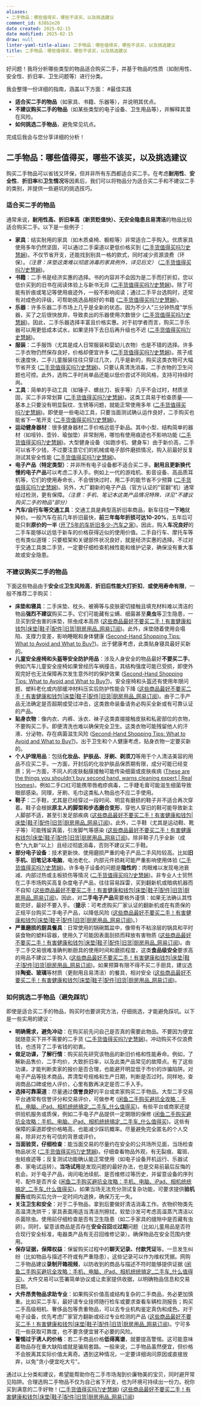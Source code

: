 ```yaml
---
aliases:
- 二手物品：哪些值得买，哪些不该买，以及挑选建议
comment_id: 638b2e20
date created: 2025-02-15
date modified: 2025-02-15
draw: null
linter-yaml-title-alias: 二手物品：哪些值得买，哪些不该买，以及挑选建议
title: 二手物品：哪些值得买，哪些不该买，以及挑选建议
---
```

好问题！我将分析哪些类型的物品适合购买二手，并基于物品的性质（如耐用性、安全性、折旧率、卫生问题等）进行分类。

我会整理一份详细的指南，涵盖以下方面：
#最佳实践

- **适合买二手的物品**（如家具、书籍、乐器等），并说明其优点。
- **不建议购买二手的物品**（如某些类型的电子设备、卫生用品等），并解释其潜在风险。
- **如何挑选二手物品**，避免常见坑点。

完成后我会与您分享详细的分析！

## 二手物品：哪些值得买，哪些不该买，以及挑选建议

购买二手物品可以省钱又环保，但并非所有东西都适合买二手。在考虑**耐用性**、**安全性**、**折旧率**和**卫生情况**等因素后，我们可以将物品分为适合买二手和不建议二手的类别，并提供一些避坑的挑选技巧。

### 适合买二手的物品

通常来说，**耐用性高、折旧率高（新货贬值快）、无安全隐患且易清洁**的物品比较适合购买二手。以下是一些例子：

- **家具**：结实耐用的家具（如木质桌椅、橱柜等）非常适合二手购入。优质家具使用多年仍然坚固，可以通过二手渠道以更低价格买到 ([二手货值得买吗?/史慧娴](https://www.enanyang.my/node/441625#:~:text=8))。不仅节省开支，还能找到别具一格的款式，同时减少资源浪费（环保）。_（注意：床垫这类难以彻底消毒的家具例外，详见后文）_ ([二手货值得买吗?/史慧娴](https://www.enanyang.my/node/441625#:~:text=%E6%9B%B4%E6%8D%A2%E8%80%81%E6%97%A7%E7%9A%84%E5%AE%B6%E5%85%B7%E6%88%96%E8%A3%85%E4%BF%AE%E6%96%B0%E5%AE%B6%E5%8F%AF%E8%83%BD%E8%A6%81%E8%8A%B1%E4%B8%8D%E5%B0%91%E9%92%B1%EF%BC%8C%E5%9B%A0%E6%AD%A4%E4%B9%B0%E4%BA%8C%E6%89%8B%E5%AE%B6%E5%85%B7%E5%8F%AF%E4%BB%A5%E8%AE%A9%E4%BD%A0%E8%8A%82%E7%9C%81%E4%B8%80%E5%A4%A7%E7%AC%94%E3%80%82))。
- **书籍**：二手书是经济实惠的选择。书的内容并不会因为是二手而打折扣，您以低价买到的旧书在阅读体验上与新书无异 ([二手货值得买吗?/史慧娴](https://www.enanyang.my/node/441625#:~:text=%E4%BA%8C%E6%89%8B%E7%9A%84%E4%B9%A6%E3%80%81%E6%BC%AB%E7%94%BB%E4%B9%A6%E3%80%81%E5%B0%8F%E8%AF%B4%E5%92%8C%E5%85%B6%E4%BB%96%E5%8D%B0%E5%88%B7%E5%AA%92%E4%BD%93%EF%BC%8C%E5%85%B6%E5%AE%9E%E4%B8%8E%E6%96%B0%E7%9A%84%E4%BA%A7%E5%93%81%E6%8F%90%E4%BE%9B%E5%90%8C%E6%A0%B7%E7%9A%84%E5%86%85%E5%AE%B9%E5%92%8C%E9%98%85%E8%AF%BB%E4%BD%93%E9%AA%8C%EF%BC%9B%E5%9B%A0%E6%AD%A4%EF%BC%8C%E5%A6%82%E6%9E%9C%E4%BD%A0%E9%9C%80%E8%A6%81%E5%89%8A%E5%87%8F%E5%BC%80%E6%94%AF%EF%BC%8C%E4%BA%8C%E6%89%8B%E4%B9%A6%E6%98%AF%E6%9B%B4%E5%A5%BD%E7%9A%84%E9%80%89%E6%8B%A9%EF%BC%88%E8%AF%B7%E6%B3%A8%E6%84%8F%EF%BC%8C%E6%9C%89%E6%94%B6%E8%97%8F%E4%BB%B7%E5%80%BC%E7%9A%84%E6%B5%81%E8%A1%8C%E6%BC%AB%E7%94%BB%E4%B9%A6%E5%92%8C%E5%B0%8F%E8%AF%B4%20%EF%BC%8C%E7%94%9A%E8%87%B3%E5%8F%AF%E8%83%BD%E4%BC%9A%E6%AF%94%E6%96%B0%E7%9A%84%E5%A4%8D%E5%88%BB%E7%89%88%E6%9B%B4%E8%B4%B5%EF%BC%81%EF%BC%89))。除了可能有折痕或笔记等使用痕迹外，一般不影响阅读；通过二手平台选购时，还常有对成色的评级，可帮助挑选品相好的书籍 ([二手货值得买吗?/史慧娴](https://www.enanyang.my/node/441625#:~:text=%E4%BA%8C%E6%89%8B%E7%9A%84%E4%B9%A6%E3%80%81%E6%BC%AB%E7%94%BB%E4%B9%A6%E3%80%81%E5%B0%8F%E8%AF%B4%E5%92%8C%E5%85%B6%E4%BB%96%E5%8D%B0%E5%88%B7%E5%AA%92%E4%BD%93%EF%BC%8C%E5%85%B6%E5%AE%9E%E4%B8%8E%E6%96%B0%E7%9A%84%E4%BA%A7%E5%93%81%E6%8F%90%E4%BE%9B%E5%90%8C%E6%A0%B7%E7%9A%84%E5%86%85%E5%AE%B9%E5%92%8C%E9%98%85%E8%AF%BB%E4%BD%93%E9%AA%8C%EF%BC%9B%E5%9B%A0%E6%AD%A4%EF%BC%8C%E5%A6%82%E6%9E%9C%E4%BD%A0%E9%9C%80%E8%A6%81%E5%89%8A%E5%87%8F%E5%BC%80%E6%94%AF%EF%BC%8C%E4%BA%8C%E6%89%8B%E4%B9%A6%E6%98%AF%E6%9B%B4%E5%A5%BD%E7%9A%84%E9%80%89%E6%8B%A9%EF%BC%88%E8%AF%B7%E6%B3%A8%E6%84%8F%EF%BC%8C%E6%9C%89%E6%94%B6%E8%97%8F%E4%BB%B7%E5%80%BC%E7%9A%84%E6%B5%81%E8%A1%8C%E6%BC%AB%E7%94%BB%E4%B9%A6%E5%92%8C%E5%B0%8F%E8%AF%B4%20%EF%BC%8C%E7%94%9A%E8%87%B3%E5%8F%AF%E8%83%BD%E4%BC%9A%E6%AF%94%E6%96%B0%E7%9A%84%E5%A4%8D%E5%88%BB%E7%89%88%E6%9B%B4%E8%B4%B5%EF%BC%81%EF%BC%89))。
- **乐器**：许多乐器二手市场上几乎是全新的状态。因为不少人"三分钟热度"学乐器，买了之后很快放弃，导致卖出的乐器使用次数很少 ([二手货值得买吗?/史慧娴](https://www.enanyang.my/node/441625#:~:text=7))。因此，二手乐器选择丰富且价格实惠。对于初学者而言，购买二手乐器可以用更低成本试水，如果坚持下去日后再升级也不迟 ([二手货值得买吗?/史慧娴](https://www.enanyang.my/node/441625#:~:text=7))。
- **服装**：二手服饰（尤其是成人日常服装和婴幼儿衣物）也是不错的选择。许多二手衣物仍然保存良好，价格却便宜许多 ([二手货值得买吗?/史慧娴](https://www.enanyang.my/node/441625#:~:text=2))。孩子成长速度快，二手儿童服装往往只穿过几次，几乎是新的，购买这类衣物可大幅节省开支 ([二手货值得买吗?/史慧娴](https://www.enanyang.my/node/441625#:~:text=2))。只要认真清洗消毒，二手衣物的卫生问题也可控。此外，选购二手时尚单品还能以低价尝试不同风格，支持可持续时尚。
- **工具**：简单的手动工具（如锤子、螺丝刀、扳手等）几乎不会过时，材质坚固，买二手非常划算 ([二手货值得买吗?/史慧娴](https://www.enanyang.my/node/441625#:~:text=3))。这类工具易于检查质量——基本上只要没有明显裂纹、生锈等问题，就能正常使用多年 ([二手货值得买吗?/史慧娴](https://www.enanyang.my/node/441625#:~:text=%E6%9C%80%E8%BF%91%E8%A6%81%E6%90%AC%E5%88%B0%E6%96%B0%E5%AE%B6%E5%90%97%EF%BC%9F%E5%A6%82%E6%9E%9C%E4%BD%A0%E9%9C%80%E8%A6%81%E4%B8%80%E4%B8%AA%E5%9F%BA%E6%9C%AC%E7%9A%84%E5%B7%A5%E5%85%B7%E7%AE%B1%EF%BC%8C%E4%BB%A5%E5%90%8E%E5%8D%B4%E4%B8%8D%E4%BC%9A%E7%BB%8F%E5%B8%B8%E4%BD%BF%E7%94%A8%E8%BF%99%E4%BA%9B%E5%B7%A5%E5%85%B7%EF%BC%8C%E4%BD%A0%E5%8F%AF%E4%BB%A5%E8%80%83%E8%99%91%E4%B9%B0%E4%BA%8C%E6%89%8B%E8%B4%A7%E3%80%82%E9%AB%98%E8%B4%A8%E9%87%8F%E7%9A%84%E4%BA%8C%E6%89%8B%E5%B7%A5%E5%85%B7%E9%80%9A%E5%B8%B8%E8%BF%98%E5%8F%AF%E4%BB%A5%E4%BD%BF%E7%94%A8%E5%A4%9A%E5%B9%B4%EF%BC%8C%E5%9B%A0%E6%AD%A4%E4%BD%A0%E5%8F%AF%E8%83%BD%E4%BC%9A%E8%B5%9A%E5%88%B0%E3%80%82))。即使是一些电动工具，只要当面测试确认运作良好，二手购买也能省下一笔开支 ([二手货值得买吗?/史慧娴](https://www.enanyang.my/node/441625#:~:text=%E5%83%8F%E9%94%A4%E5%AD%90%E3%80%81%E8%9E%BA%E4%B8%9D%E5%88%80%E5%92%8C%E6%89%B3%E6%89%8B%E8%BF%99%E6%A0%B7%E7%9A%84%E7%AE%80%E5%8D%95%E5%B7%A5%E5%85%B7%E5%BE%88%E5%AE%B9%E6%98%93%E6%A3%80%E6%9F%A5%E7%BC%BA%E9%99%B7%E2%80%94%E2%80%94%E5%A6%82%E6%9E%9C%E5%AE%83%E4%BB%AC%E7%9A%84%E8%A1%A8%E9%9D%A2%E7%8A%B6%E5%86%B5%E8%89%AF%E5%A5%BD%EF%BC%8C%E9%82%A3%E4%B9%88%E5%8F%AF%E8%83%BD%E5%BE%88%E9%80%82%E5%90%88%E4%BD%BF%E7%94%A8%E3%80%82))。
- **运动健身器材**：很多健身器材二手价格远低于新品。其中小型、结构简单的器材（如哑铃、壶铃、瑜伽垫）非常耐用，哪怕有使用痕迹也不影响功能 ([二手货值得买吗?/史慧娴](https://www.enanyang.my/node/441625#:~:text=%E5%86%85%E9%83%A8%E7%A3%A8%E6%8D%9F%E5%92%8C%E5%AE%89%E5%85%A8%E7%89%B9%E6%80%A7%E3%80%82))。大型健身设备（如跑步机、健身车）由于新价高，二手可以省不少钱，不过要注意它们的机械或电子部件磨损情况，购入前最好反复测试其安全性能 ([二手货值得买吗?/史慧娴](https://www.enanyang.my/node/441625#:~:text=%E6%A0%B9%E6%8D%AE%E8%AE%AD%E7%BB%83%E7%9B%AE%E6%A0%87%E5%92%8C%E5%96%9C%E5%A5%BD%EF%BC%8C%E4%BD%A0%E9%9C%80%E8%A6%81%E7%9A%84%E5%81%A5%E8%BA%AB%E5%99%A8%E6%9D%90%E7%9A%84%E4%BB%B7%E6%A0%BC%E4%BC%9A%E6%9C%89%E6%89%80%E4%B8%8D%E5%90%8C%E3%80%82))。
- **电子产品（特定类型）**：并非所有电子设备都不适合买二手。**耐用且更新换代慢的电子产品**可以考虑二手入手。例如上一代的游戏机、影音设备、高品质耳机等，它们的使用寿命长，不会很快过时，用二手的能节省不少预算 ([二手货值得买吗?/史慧娴](https://www.enanyang.my/node/441625#:~:text=%E5%BD%93%E7%84%B6%EF%BC%8C%E4%BD%A0%E5%8F%AF%E4%BB%A5%E6%A3%80%E6%9F%A5%E7%AC%94%E8%AE%B0%E6%9C%AC%E7%94%B5%E8%84%91%E7%9A%84%E5%90%AF%E5%8A%A8%E3%80%81%E5%B1%8F%E5%B9%95%E6%98%AF%E5%90%A6%E9%97%AA%E7%83%81%E3%80%81%E9%93%B0%E9%93%BE%E6%98%AF%E5%90%A6%E6%B5%81%E7%95%85%EF%BC%8C%E4%BD%86%E6%9C%89%E6%9B%B4%E5%A4%9A%E4%B8%9C%E8%A5%BF%E6%97%A0%E6%B3%95%E6%A3%80%E6%9F%A5%EF%BC%8C%E6%AF%94%E5%A6%82%E7%94%B5%E6%B1%A0%E8%80%97%E6%8D%9F%E3%80%81%E7%B3%BB%E7%BB%9F%E6%96%87%E4%BB%B6%E6%8D%9F%E5%9D%8F%E6%88%96%E7%A1%AC%E7%9B%98%E5%87%BA%E7%8E%B0%E6%95%85%E9%9A%9C%E3%80%82))。另外，大厂翻新的电子产品（官方认证的"官翻"机）通常经过检测，更有保障。_（注意：手机、笔记本这类产品情况特殊，详见"不建议购买二手的物品"部分）_
- **汽车/自行车等交通工具**：交通工具是典型高折旧率商品，新车往往**一下地**就掉价。一般汽车在前几年折旧最快，**前三年每年折损可达10-20%**，五年后可能只剩**原价的一半** ([开了5年的车折旧多少-汽车之家](https://www.autohome.com.cn/ask/1531289.html#:~:text=%E4%BA%8C%E3%80%81%E4%B8%80%E8%88%AC%E8%BD%A6%E5%9E%8B%E7%9A%84%E4%BA%8C%E6%89%8B%E8%BD%A6%E3%80%821~3%E5%B9%B4%E7%9A%84%E6%8A%98%E6%97%A7%E7%8E%87%E6%8C%89%E6%AF%8F%E5%B9%B415))。因此，购入**车况良好**的二手车能够以远低于新车的价格获得近似的使用价值。二手自行车、摩托车等也有类似道理：只要框架和关键部件状况良好，就是经济实惠的选择。不过对于交通工具类二手货，一定要仔细检查机械性能和维护记录，确保没有重大事故或安全隐患。

### 不建议购买二手的物品

下面这些物品由于**安全**或**卫生风险高**，**折旧后性能大打折扣**，**或使用寿命有限**，一般不推荐二手购买：

- **床垫和寝具**：二手床垫、枕头、被褥等与皮肤密切接触且填充材料难以清洁的物品**强烈不建议**购买二手。它们可能藏有尘螨、细菌甚至**臭虫**等卫生隐患，一旦买到受虫害的床垫，除虫成本高昂 ([这些商品最好不要买二手！有害健康和钱包|床垫|鞋子|配件|旧货|厨房用品_网易订阅](https://www.163.com/dy/article/IC9PQ5TA05148KED.html#:~:text=2%EF%BC%89%E5%BA%8A%E5%9E%AB%EF%BC%88%E5%B0%8F%E5%BF%83%E8%87%AD%E8%99%AB%EF%BC%89))。此外，床垫随着使用会塌陷、支撑力变差，影响睡眠和身体健康 ([Second-Hand Shopping Tips: What to Avoid and What to Buy?](https://faircado.com/mag/second-hand-shopping-tips-what-to-avoid-and-what-to-buy/#:~:text=1))。出于健康考虑，此类贴身寝具最好买新的。
- **儿童安全座椅和头盔等安全防护用品**：涉及人身安全的物品最好**不要买二手**。例如汽车儿童安全座椅如果曾经历车祸撞击，其结构强度可能已受损，即使外观完好也无法保障再次发生意外时的保护效果 ([Second-Hand Shopping Tips: What to Avoid and What to Buy?](https://faircado.com/mag/second-hand-shopping-tips-what-to-avoid-and-what-to-buy/#:~:text=A%20car%20seat%20is%20one,to%20guarantee%20your%20child%E2%80%99s%20safety))。安全座椅和头盔还有使用年限问题，塑料老化或内部缓冲材料压实后防护性能会下降 ([这些商品最好不要买二手！有害健康和钱包|床垫|鞋子|配件|旧货|厨房用品_网易订阅](https://www.163.com/dy/article/IC9PQ5TA05148KED.html#:~:text=5%EF%BC%89%E8%87%AA%E8%A1%8C%E8%BD%A6%E5%A4%B4%E7%9B%94))。由于二手产品无法确定是否超期或受过冲击，这类救命装备请务必购买全新或有可靠认证的产品。
- **贴身衣物**：像内衣、内裤、泳衣、袜子这类直接接触皮肤和私密部位的衣物，不要购买二手。即便清洗也难以确保完全卫生。这类衣物可能残留他人的汗液、分泌物，存在病菌滋生风险 ([Second-Hand Shopping Tips: What to Avoid and What to Buy?](https://faircado.com/mag/second-hand-shopping-tips-what-to-avoid-and-what-to-buy/#:~:text=Underwear%20is%20one%20thing%20you,new%2C%20fresh%20set%20of%20undies))。出于卫生和个人健康考虑，贴身衣物一定要买新的。
- **个人护理用品**：包括**化妆品、护肤品、牙刷、剃须刀**等用于个人清洁美容的用品不应买二手。一方面，开封后的化妆护肤品保质期有限，成分可能已经变质；另一方面，不同人的皮肤黏膜接触可能传染细菌或皮肤疾病 ([These are the things you shouldn't buy second hand, warns cleaning expert | Real Homes](https://www.realhomes.com/advice/things-you-shouldnt-buy-second-hand#:~:text=5))。例如二手口红可能携带唇疱疹病毒，二手睫毛膏可能滋生细菌导致眼部感染。同理，牙刷、毛巾这类私人物品也不应二手使用。
- **鞋子**：二手鞋，尤其是已经穿过一段时间、明显有磨损的鞋子并不适合再次穿着。鞋子会根据**原主人的脚型和步态磨合变形**，穿他人穿旧的鞋可能导致新主人脚部不适，甚至引发足部疾病 ([这些商品最好不要买二手！有害健康和钱包|床垫|鞋子|配件|旧货|厨房用品_网易订阅](https://www.163.com/dy/article/IC9PQ5TA05148KED.html#:~:text=3%EF%BC%89%E9%9E%8B%E5%AD%90))。此外，二手鞋（尤其是运动鞋、靴子等）可能残留真菌，引发脚气等感染 ([这些商品最好不要买二手！有害健康和钱包|床垫|鞋子|配件|旧货|厨房用品_网易订阅](https://www.163.com/dy/article/IC9PQ5TA05148KED.html#:~:text=3%EF%BC%89%E9%9E%8B%E5%AD%90))。除非鞋子几乎全新（成色"九九新"以上）且经过彻底消毒，否则不建议买二手鞋。
- **部分电子设备**：技术更新快、使用磨损严重的电子产品二手风险较高。比如**旧手机、旧笔记本电脑**，电池老化、内部元件损耗可能严重影响使用体验 ([二手货值得买吗?/史慧娴](https://www.enanyang.my/node/441625#:~:text=1))。许多电子设备的问题是**隐性的**：肉眼难以发现电池衰减、内部过热或主板损伤等情况 ([二手货值得买吗?/史慧娴](https://www.enanyang.my/node/441625#:~:text=%E8%B4%AD%E4%B9%B0%E4%BA%8C%E6%89%8B%E7%A7%91%E6%8A%80%E4%BA%A7%E5%93%81%E6%98%AF%E5%BE%88%E6%A3%98%E6%89%8B%E7%9A%84%EF%BC%8C%E5%9B%A0%E4%B8%BA%E5%BE%88%E9%9A%BE%E6%A3%80%E6%9F%A5%E6%97%A7%E7%94%B5%E5%AD%90%E8%AE%BE%E5%A4%87%E5%8F%AF%E8%83%BD%E5%87%BA%E7%8E%B0%E7%9A%84%E6%89%80%E6%9C%89%E9%97%AE%E9%A2%98%E3%80%82))。非专业人士贸然在二手市场购买高复杂度电子产品，往往容易踩雷，买到翻新机或暗病机器而不自知 ([这些商品最好不要买二手！有害健康和钱包|床垫|鞋子|配件|旧货|厨房用品_网易订阅](https://www.163.com/dy/article/IC9PQ5TA05148KED.html#:~:text=4%EF%BC%89%E7%94%B5%E5%AD%90%E8%AE%BE%E5%A4%87))。因此，对**二手电子产品**需要格外谨慎：如果无法确认其性能完好，最好不要入手。（**提示**：可考虑购买厂家认证的翻新机或在有质保的正规平台购买二手电子产品，以降低风险 ([这些商品最好不要买二手！有害健康和钱包|床垫|鞋子|配件|旧货|厨房用品_网易订阅](https://www.163.com/dy/article/IC9PQ5TA05148KED.html#:~:text=4%EF%BC%89%E7%94%B5%E5%AD%90%E8%AE%BE%E5%A4%87))。）
- **严重磨损的厨具餐具**：日常使用的锅碗瓢盆中，像带有不粘涂层的锅具和平时装食物的塑料容器，使用久了可能因表面刮损而释放有害物质 ([这些商品最好不要买二手！有害健康和钱包|床垫|鞋子|配件|旧货|厨房用品_网易订阅](https://www.163.com/dy/article/IC9PQ5TA05148KED.html#:~:text=1%EF%BC%89%E9%83%A8%E5%88%86%E5%8E%A8%E6%88%BF%E7%94%A8%E5%85%B7%EF%BC%88%E5%B0%8F%E5%BF%83%E8%BF%87%E5%BA%A6%E7%A3%A8%E6%8D%9F%EF%BC%89))。由于二手交易很难准确判断厨具的使用时间和磨损程度，这类**食品级安全**要求高的用品不建议二手购入 ([这些商品最好不要买二手！有害健康和钱包|床垫|鞋子|配件|旧货|厨房用品_网易订阅](https://www.163.com/dy/article/IC9PQ5TA05148KED.html#:~:text=1%EF%BC%89%E9%83%A8%E5%88%86%E5%8E%A8%E6%88%BF%E7%94%A8%E5%85%B7%EF%BC%88%E5%B0%8F%E5%BF%83%E8%BF%87%E5%BA%A6%E7%A3%A8%E6%8D%9F%EF%BC%89))。如果预算有限不得不买二手厨具，建议选择**陶瓷、玻璃**等材质（更耐用且易清洁）的餐具，相对安全 ([这些商品最好不要买二手！有害健康和钱包|床垫|鞋子|配件|旧货|厨房用品_网易订阅](https://www.163.com/dy/article/IC9PQ5TA05148KED.html#:~:text=%E6%AD%A3%E5%B8%B8%E6%83%85%E5%86%B5%E4%B8%8B%EF%BC%8C%E5%A1%91%E6%96%99%E5%8E%A8%E6%88%BF%E7%94%A8%E5%85%B7%E5%92%8C%E6%9C%89%E4%B8%8D%E6%B2%BE%E6%B6%82%E5%B1%82%E7%9A%84%E5%8E%A8%E6%88%BF%E7%94%A8%E5%85%B7%E4%B8%8D%E4%BC%9A%E5%AF%B9%E5%81%A5%E5%BA%B7%E9%80%A0%E6%88%90%E8%B4%9F%E9%9D%A2%E5%BD%B1%E5%93%8D%E3%80%82%E6%AD%A3%E5%B8%B8%E6%83%85%E5%86%B5%E4%B8%8B%EF%BC%8C%E5%88%B6%E9%80%A0%E5%8E%A8%E6%88%BF%E7%94%A8%E5%93%81%E7%9A%84%E6%9D%90%E6%96%99%EF%BC%88%E8%B6%85%E8%BF%87%201000%20%E7%A7%8D%EF%BC%89%E5%9D%87%E5%B7%B2%E9%80%9A%E8%BF%87%E6%AC%A7%E6%B4%B2%E9%A3%9F%E5%93%81%E5%AE%89%E5%85%A8%E5%B1%80%EF%BC%88Efsa%EF%BC%89%E7%9A%84%E8%AF%84%E4%BC%B0%EF%BC%8C%E7%89%B9%E5%88%AB%E6%98%AF%E9%82%A3%E4%BA%9B%E4%B8%8E%E9%A3%9F%E5%93%81%E7%9B%B4%E6%8E%A5%E6%8E%A5%E8%A7%A6%E7%9A%84%E7%94%A8%E5%85%B7%E3%80%82))。

### 如何挑选二手物品（避免踩坑）

即使是适合买二手的物品，购买时也要讲究方法，仔细挑选，才能避免踩坑。以下是一些实用的建议：

- **明确需求，避免冲动**：在购买前先问自己是否真的需要此物品。不要因为便宜就随意买下并不需要的二手货 ([二手货值得买吗?/史慧娴](https://www.enanyang.my/node/441625#:~:text=%E9%87%8F%E5%8A%9B%E8%80%8C%E4%B8%BA))。冲动购买不仅浪费钱，也违背了二手省钱的初衷。
- **做足功课，了解行情**：购买前先研究该物品的新旧价格和性能寿命。例如，了解新品售价、二手均价，大致折旧率，以及此类产品常见的故障点。有了这些功课，才能判断卖家的报价是否合理，也能避开明显低于市价的诈骗陷阱。对电子产品等技术商品，弄清型号规格和生产日期，判断是否过时。同样地，查询商品口碑或他人评价，心里有数再决定是否二手入手。
- **选择可靠渠道**：尽量通过**信誉良好**的平台或卖家购买二手物品。大型二手交易平台通常有信誉评分和交易评价，可做参考 ([闲鱼二手购买避坑全攻略：手机、电脑、iPad、相机统统搞定_二手车_什么值得买](https://post.smzdm.com/p/az7lpzxr/#:~:text=%E9%97%AE%E9%A2%98%EF%BC%8C%E6%AF%94%E5%A6%82%E7%BF%BB%E6%96%B0%E3%80%81%E6%8B%BC%E8%A3%85%E3%80%81%E7%94%9A%E8%87%B3%E4%BD%BF%E7%94%A8%E5%B7%A5%E7%A8%8B%E6%A0%B7%E6%9C%BA%E3%80%82%E5%B0%BD%E9%87%8F%E9%80%89%E6%8B%A9%E4%BF%A1%E8%AA%89%E5%BA%A6%E9%AB%98%E7%9A%84%E5%8D%96%E5%AE%B6%EF%BC%8C%E5%B9%B6%E5%9C%A8%E6%B2%9F%E9%80%9A%E4%B8%AD%E8%AF%A6%E7%BB%86%E4%BA%86%E8%A7%A3%E7%94%B5%E8%84%91%E7%9A%84%E5%85%B7%E4%BD%93%E6%83%85%E5%86%B5%EF%BC%8C%E5%8C%85%E6%8B%AC%E6%98%AF%E5%90%A6%E6%9C%89%E7%BB%B4%E4%BF%AE%E5%8F%B2%E3%80%81%E9%87%87%E7%94%A8%E7%9A%84CPU%E5%9E%8B%E5%8F%B7%E7%AD%89%E3%80%82%E4%B8%93%E4%B8%9A%E4%B9%B0%E5%AE%B6%E5%BB%BA%E8%AE%AE%E4%BC%98%E5%85%88%E8%80%83%E8%99%91%E6%9C%89%E4%BF%9D%20%E9%9A%9C%E7%9A%84%E6%B8%A0%E9%81%93%EF%BC%8C%E6%AF%94%E5%A6%82%E5%B9%B3%E5%8F%B0%E6%8F%90%E4%BE%9B%E7%9A%84%E4%B8%80%E5%B9%B4%E8%B4%A8%E4%BF%9D%E6%9C%8D%E5%8A%A1%E3%80%82))。有些平台或商家还提供验机服务或质保，例如二手电子产品提供一定期限的保修 ([闲鱼二手购买避坑全攻略：手机、电脑、iPad、相机统统搞定_二手车_什么值得买](https://post.smzdm.com/p/az7lpzxr/#:~:text=%E9%97%AE%E9%A2%98%EF%BC%8C%E6%AF%94%E5%A6%82%E7%BF%BB%E6%96%B0%E3%80%81%E6%8B%BC%E8%A3%85%E3%80%81%E7%94%9A%E8%87%B3%E4%BD%BF%E7%94%A8%E5%B7%A5%E7%A8%8B%E6%A0%B7%E6%9C%BA%E3%80%82%E5%B0%BD%E9%87%8F%E9%80%89%E6%8B%A9%E4%BF%A1%E8%AA%89%E5%BA%A6%E9%AB%98%E7%9A%84%E5%8D%96%E5%AE%B6%EF%BC%8C%E5%B9%B6%E5%9C%A8%E6%B2%9F%E9%80%9A%E4%B8%AD%E8%AF%A6%E7%BB%86%E4%BA%86%E8%A7%A3%E7%94%B5%E8%84%91%E7%9A%84%E5%85%B7%E4%BD%93%E6%83%85%E5%86%B5%EF%BC%8C%E5%8C%85%E6%8B%AC%E6%98%AF%E5%90%A6%E6%9C%89%E7%BB%B4%E4%BF%AE%E5%8F%B2%E3%80%81%E9%87%87%E7%94%A8%E7%9A%84CPU%E5%9E%8B%E5%8F%B7%E7%AD%89%E3%80%82%E4%B8%93%E4%B8%9A%E4%B9%B0%E5%AE%B6%E5%BB%BA%E8%AE%AE%E4%BC%98%E5%85%88%E8%80%83%E8%99%91%E6%9C%89%E4%BF%9D%20%E9%9A%9C%E7%9A%84%E6%B8%A0%E9%81%93%EF%BC%8C%E6%AF%94%E5%A6%82%E5%B9%B3%E5%8F%B0%E6%8F%90%E4%BE%9B%E7%9A%84%E4%B8%80%E5%B9%B4%E8%B4%A8%E4%BF%9D%E6%9C%8D%E5%8A%A1%E3%80%82))。这些有保障的渠道即使价格略高，也能减少踩坑概率。尽量避免完全匿名的个人交易，除非对方有可信的背景或评价。
- **当面验货，仔细检查**：能当面交易的尽量约在安全的公共场所见面，当场检查物品状况 ([二手货值得买吗?/史慧娴](https://www.enanyang.my/node/441625#:~:text=%E8%B4%AD%E4%B9%B0%E4%BA%8C%E6%89%8B%E7%A7%91%E6%8A%80%E4%BA%A7%E5%93%81%E6%98%AF%E5%BE%88%E6%A3%98%E6%89%8B%E7%9A%84%EF%BC%8C%E5%9B%A0%E4%B8%BA%E5%BE%88%E9%9A%BE%E6%A3%80%E6%9F%A5%E6%97%A7%E7%94%B5%E5%AD%90%E8%AE%BE%E5%A4%87%E5%8F%AF%E8%83%BD%E5%87%BA%E7%8E%B0%E7%9A%84%E6%89%80%E6%9C%89%E9%97%AE%E9%A2%98%E3%80%82))。仔细查看物品外观，有无裂痕、霉斑、虫蛀痕迹等；反复测试功能确认能正常使用（如电子设备开机运行、乐器试奏、家电试运转）。**当场试用**是发现问题的最好办法，也是交易前最后反悔的机会。对于电子产品，询问电池续航、是否维修过等历史，并留意设备的序列号、配件是否齐全 ([闲鱼二手购买避坑全攻略：手机、电脑、iPad、相机统统搞定_二手车_什么值得买](https://post.smzdm.com/p/az7lpzxr/#:~:text=%E9%97%AE%E9%A2%98%EF%BC%8C%E6%AF%94%E5%A6%82%E7%BF%BB%E6%96%B0%E3%80%81%E6%8B%BC%E8%A3%85%E3%80%81%E7%94%9A%E8%87%B3%E4%BD%BF%E7%94%A8%E5%B7%A5%E7%A8%8B%E6%A0%B7%E6%9C%BA%E3%80%82%E5%B0%BD%E9%87%8F%E9%80%89%E6%8B%A9%E4%BF%A1%E8%AA%89%E5%BA%A6%E9%AB%98%E7%9A%84%E5%8D%96%E5%AE%B6%EF%BC%8C%E5%B9%B6%E5%9C%A8%E6%B2%9F%E9%80%9A%E4%B8%AD%E8%AF%A6%E7%BB%86%E4%BA%86%E8%A7%A3%E7%94%B5%E8%84%91%E7%9A%84%E5%85%B7%E4%BD%93%E6%83%85%E5%86%B5%EF%BC%8C%E5%8C%85%E6%8B%AC%E6%98%AF%E5%90%A6%E6%9C%89%E7%BB%B4%E4%BF%AE%E5%8F%B2%E3%80%81%E9%87%87%E7%94%A8%E7%9A%84CPU%E5%9E%8B%E5%8F%B7%E7%AD%89%E3%80%82%E4%B8%93%E4%B8%9A%E4%B9%B0%E5%AE%B6%E5%BB%BA%E8%AE%AE%E4%BC%98%E5%85%88%E8%80%83%E8%99%91%E6%9C%89%E4%BF%9D%20%E9%9A%9C%E7%9A%84%E6%B8%A0%E9%81%93%EF%BC%8C%E6%AF%94%E5%A6%82%E5%B9%B3%E5%8F%B0%E6%8F%90%E4%BE%9B%E7%9A%84%E4%B8%80%E5%B9%B4%E8%B4%A8%E4%BF%9D%E6%9C%8D%E5%8A%A1%E3%80%82))。如果当场无法充分测试复杂功能，可要求提供**验机报告**或购买后允许一定时间内退换，确保万无一失。
- **关注卫生和安全**：对于二手物品，拿到后要做好清洁消毒工作。衣物织物类先高温清洗烘干；家具表面用适当清洁剂擦拭，软垫沙发可考虑高温蒸汽清洁以杀菌除虫。使用前仔细检查是否有卫生隐患（如二手家具的缝隙中是否藏有虫卵）。同时，留意该商品是否存在**安全召回**或**过期**问题（比如儿童用品是否符合现行安全标准，电器类产品有无召回维修记录）。确保物品在安全范围内使用。
- **保存证据，保障权益**：保留购买过程中的**聊天记录、付款凭证**等。一旦发生纠纷（比如物品与描述不符或有严重隐患），这些记录可以作为维权凭据。网购二手物品建议**录制开箱视频**，以防收到的商品与描述不符时能够提供证据 ([闲鱼二手购买避坑全攻略：手机、电脑、iPad、相机统统搞定_二手车_什么值得买](https://post.smzdm.com/p/az7lpzxr/#:~:text=%E6%8E%A5%E4%B8%8B%E6%9D%A5%E8%AE%A8%E8%AE%BA%E4%BA%8C%E6%89%8BiPad%E7%9A%84%E8%B4%AD%E4%B9%B0%E5%BB%BA%E8%AE%AE%E3%80%82%E4%BA%8C%E6%89%8B%E5%B9%B3%E6%9D%BF%E5%B8%82%E5%9C%BA%E5%90%8C%E6%A0%B7%E5%AD%98%E5%9C%A8%E7%BB%84%E8%A3%85%E3%80%81%E6%9A%97%E7%97%85%E7%AD%89%E6%83%85%E5%86%B5%E3%80%82%E8%B4%AD%E4%B9%B0%E4%B9%8B%E5%89%8D%E5%8F%AF%E4%BB%A5%E8%A6%81%E6%B1%82%E5%8D%96%E5%AE%B6%E6%8F%90%E4%BE%9B%E7%88%B1%E6%80%9D%E5%8A%A9%E6%89%8B%E6%8A%A5%E5%91%8A%EF%BC%8C%E6%A0%B8%E5%AF%B9%E4%BA%A7%E5%93%81%E7%9A%84%E5%BA%8F%E5%88%97%E5%8F%B7%E3%80%81%E5%9E%8B%E5%8F%B7%E3%80%81%E5%86%85%E5%AD%98%E5%A4%A7%E5%B0%8F%E3%80%81%E4%BF%9D%E4%BF%AE%E6%9C%9F%E3%80%81%E7%94%B5%E6%B1%A0%E5%AE%B9%E9%87%8F%20%E7%AD%89%E8%AF%A6%E7%BB%86%E4%BF%A1%E6%81%AF%E3%80%82%E5%90%8C%E6%97%B6%EF%BC%8C%E9%80%9A%E8%BF%87%E5%BE%AE%E4%BF%A1%E6%9E%9C%E7%B2%89%E5%8A%A9%E6%89%8B%E6%9F%A5%E8%AF%A2%E6%9C%BA%E5%99%A8%E5%87%BA%E5%8E%82%E6%97%B6%E9%97%B4%EF%BC%8C%E6%9C%89%E9%94%81%E6%97%A0%E9%94%81%E7%AD%89%E4%BF%A1%E6%81%AF%EF%BC%8C%E5%8F%AF%E4%BB%A5%E8%BF%9B%E4%B8%80%E6%AD%A5%E6%A0%B8%E5%AE%9E%E4%BA%A7%E5%93%81%E7%9A%84%E7%9C%9F%E4%BC%AA%E3%80%82%E5%9C%A8%E5%8F%96%E8%B4%A7%E6%97%B6%E5%8A%A1%E5%BF%85%E5%BD%93%E5%9C%BA%E9%AA%8C%E8%B4%A7%E6%88%96%E6%8B%8D%E6%91%84%E5%BC%80%E7%AE%B1%E8%A7%86%E9%A2%91%EF%BC%8C%E9%81%BF%E5%85%8D%E7%BA%A0%E7%BA%B7%E3%80%82))。大件交易可以签署简单协议或让卖家提供收据，以明确物品信息和交易日期。
- **大件昂贵物品求助专业**：如果购买价值高或结构复杂的二手商品，务必更加慎重。比如买二手车，最好请专业技师随行检车或要求查看车辆检测报告；购买二手高级相机、奢侈品包等贵重物品，可以去专业机构鉴定真伪和成色。对于电子设备，优先考虑厂家官方翻新或经过专业检测的产品 ([这些商品最好不要买二手！有害健康和钱包|床垫|鞋子|配件|旧货|厨房用品_网易订阅](https://www.163.com/dy/article/IC9PQ5TA05148KED.html#:~:text=4%EF%BC%89%E7%94%B5%E5%AD%90%E8%AE%BE%E5%A4%87))。宁可多花一些获取可靠度，也不要贪便宜冒不必要的风险。
- **警惕过于诱人的价格**：若二手商品价格**低得离谱**，就要提高警惕。这可能意味着物品存在重大缺陷或就是骗局套路。一般来说，二手物品虽然便宜，但价格不会脱离其实际价值太离奇。遇到这种情况，一定要详细询问原因或直接放弃，以免"贪小便宜吃大亏"。

通过以上分类和建议，希望能帮助你在二手市场淘到价廉物美的宝贝，同时避开常见陷阱。合理选购二手物品不仅为自己省下开支，也为环境可持续出一份力。祝你买到满意的二手好物！([二手货值得买吗?/史慧娴](https://www.enanyang.my/node/441625#:~:text=%E9%87%8F%E5%8A%9B%E8%80%8C%E4%B8%BA)) ([这些商品最好不要买二手！有害健康和钱包|床垫|鞋子|配件|旧货|厨房用品_网易订阅](https://www.163.com/dy/article/IC9PQ5TA05148KED.html#:~:text=4%EF%BC%89%E7%94%B5%E5%AD%90%E8%AE%BE%E5%A4%87))
